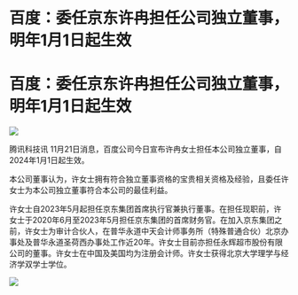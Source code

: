 # 百度：委任京东许冉担任公司独立董事，明年1月1日起生效

# 百度：委任京东许冉担任公司独立董事，明年1月1日起生效

![](https://inews.gtimg.com/news_bt/OsiWoFFn9eM0W0p5M2w-8gFUYSFIBJiLT3CVN3GgZZM2YAA/1000)

腾讯科技讯 11月21日消息，百度公司今日宣布许冉女士担任本公司独立董事，自2024年1月1日起生效。

本公司董事认为，许女士拥有符合独立董事资格的宝贵相关资格及经验，且委任许女士为本公司独立董事符合本公司的最佳利益。

许女士自2023年5月起担任京东集团首席执行官兼执行董事。在担任现职前，许女士于2020年6月至2023年5月担任京东集团的首席财务官。在加入京东集团之前，许女士为审计合伙人，在普华永道中天会计师事务所（特殊普通合伙）北京办事处及普华永道圣荷西办事处工作近20年。许女士目前亦担任永辉超市股份有限公司的董事。许女士在中国及美国均为注册会计师。许女士获得北京大学理学与经济学双学士学位。

![](https://inews.gtimg.com/news_bt/OGIVMaFheMOAy5SF1MPd6C8edzRmU1IkNU7PgPdKzZeHQAA/1000)

